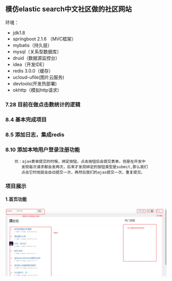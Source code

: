 ## 模仿elastic search中文社区做的社区网站
环境： 

- jdk1.8
- springboot 2.1.6 （MVC框架）
- mybatis（持久层）
- mysql（关系型数据库）
- druid（数据源监控台）
- idea（开发IDE）
- redis 3.0.0（缓存）
- ucloud-ufile(图片云服务)
- devtools(开发热部署)
- okhttp（模拟http请求）

### 7.28 目前在做点击数统计的逻辑

### 8.4 基本完成项目

### 8.5 添加日志，集成redis

### 8.10 添加本地用户登录注册功能
        坑：ajax表单提交的时候，绑定按钮，点击按钮后会提交表单，但是在开发中
           发现每次请求都会发两次，后来才发现绑定的按钮类型是submit,那么我们
           点击它时他就会自动提交一次，再然后我们的ajax提交一次，重复提交。

### 项目展示

#### 1.首页功能

![](imgs4git//Snipaste_2019-08-05_20-49-55.png)